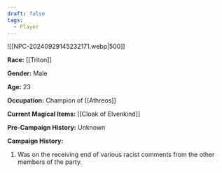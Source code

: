 ```yaml
---
draft: false
tags:
  - Player
---
```

![[NPC-20240929145232171.webp|500]]

**Race:** [[Triton]]

**Gender:** Male

**Age:** 23

**Occupation:** Champion of [[Athreos]]

**Current Magical Items:** [[Cloak of Elvenkind]]

**Pre-Campaign History:** Unknown

**Campaign History:** 

1. Was on the receiving end of various racist comments from the other members of the party. 
